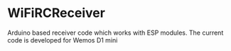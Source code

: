 # WiFiRCReceiver
Arduino based receiver code which works with ESP modules. The current code is developed for Wemos D1 mini
